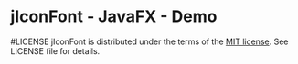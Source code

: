 # jIconFont - JavaFX - Demo

#LICENSE
jIconFont is distributed under the terms of the [MIT license](http://opensource.org/licenses/mit-license.html). See LICENSE file for details.



